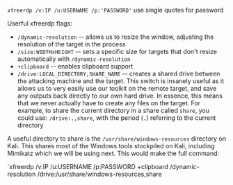 `xfreerdp /v:IP /u:USERNAME /p:'PASSWORD'`
use single quotes for password

Userful xfreerdp flags:

-   `/dynamic-resolution` -- allows us to resize the window, adjusting the resolution of the target in the process
-   `/size:WIDTHxHEIGHT` -- sets a specific size for targets that don't resize automatically with `/dynamic-resolution`
-   `+clipboard` -- enables clipboard support
-   `/drive:LOCAL_DIRECTORY,SHARE_NAME` -- creates a shared drive between the attacking machine and the target. This switch is insanely useful as it allows us to very easily use our toolkit on the remote target, and save any outputs back directly to our own hard drive. In essence, this means that we never actually have to create any files on the target. For example, to share the current directory in a share called `share`, you could use: `/drive:.,share`, with the period (`.`) referring to the current directory

A useful directory to share is the `/usr/share/windows-resources` directory on Kali. This shares most of the Windows tools stockpiled on Kali, including Mimikatz which we will be using next. This would make the full command:  

`xfreerdp /v:IP /u:USERNAME /p:PASSWORD +clipboard /dynamic-resolution /drive:/usr/share/windows-resources,share

